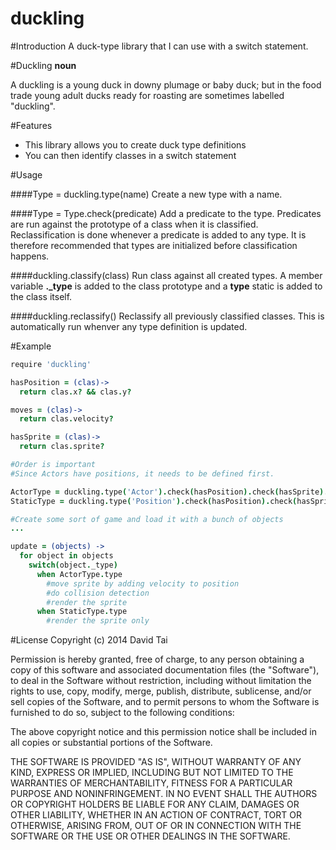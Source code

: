 duckling
========
#Introduction
A duck-type library that I can use with a switch statement.

#Duckling
**noun**

A duckling is a young duck in downy plumage or baby duck; but in the food trade young adult ducks ready for roasting are sometimes labelled "duckling".

#Features
* This library allows you to create duck type definitions
* You can then identify classes in a switch statement

#Usage

####Type = duckling.type(name)
Create a new type with a name.

####Type = Type.check(predicate)
Add a predicate to the type.  Predicates are run against the prototype of a class when it is classified.  Reclassification is done whenever a predicate is added to any type.  It is therefore recommended that types are initialized before classification happens.

####duckling.classify(class)
Run class against all created types.  A member variable **._type** is added to the class prototype and a **type** static is added to the class itself.

####duckling.reclassify()
Reclassify all previously classified classes.  This is automatically run whenver any type definition is updated.

#Example

```coffeescript
require 'duckling'

hasPosition = (clas)->
  return clas.x? && clas.y?

moves = (clas)->
  return clas.velocity?

hasSprite = (clas)->
  return clas.sprite?

#Order is important
#Since Actors have positions, it needs to be defined first.

ActorType = duckling.type('Actor').check(hasPosition).check(hasSprite).check(moves)
StaticType = duckling.type('Position').check(hasPosition).check(hasSprite)

#Create some sort of game and load it with a bunch of objects
...

update = (objects) ->
  for object in objects
    switch(object._type)
      when ActorType.type
        #move sprite by adding velocity to position
        #do collision detection
        #render the sprite
      when StaticType.type
        #render the sprite only
```

#License
Copyright (c) 2014 David Tai

Permission is hereby granted, free of charge, to any person obtaining
a copy of this software and associated documentation files (the
"Software"), to deal in the Software without restriction, including
without limitation the rights to use, copy, modify, merge, publish,
distribute, sublicense, and/or sell copies of the Software, and to
permit persons to whom the Software is furnished to do so, subject to
the following conditions:

The above copyright notice and this permission notice shall be
included in all copies or substantial portions of the Software.

THE SOFTWARE IS PROVIDED "AS IS", WITHOUT WARRANTY OF ANY KIND,
EXPRESS OR IMPLIED, INCLUDING BUT NOT LIMITED TO THE WARRANTIES OF
MERCHANTABILITY, FITNESS FOR A PARTICULAR PURPOSE AND
NONINFRINGEMENT. IN NO EVENT SHALL THE AUTHORS OR COPYRIGHT HOLDERS BE
LIABLE FOR ANY CLAIM, DAMAGES OR OTHER LIABILITY, WHETHER IN AN ACTION
OF CONTRACT, TORT OR OTHERWISE, ARISING FROM, OUT OF OR IN CONNECTION
WITH THE SOFTWARE OR THE USE OR OTHER DEALINGS IN THE SOFTWARE.
